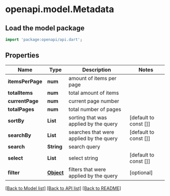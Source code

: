 # openapi.model.Metadata

## Load the model package
```dart
import 'package:openapi/api.dart';
```

## Properties
Name | Type | Description | Notes
------------ | ------------- | ------------- | -------------
**itemsPerPage** | **num** | amount of items per page | 
**totalItems** | **num** | total amount of items | 
**currentPage** | **num** | current page number | 
**totalPages** | **num** | total number of pages | 
**sortBy** | **List<String>** | sorting that was applied by the query | [default to const []]
**searchBy** | **List<String>** | searches that were applied by the query | [default to const []]
**search** | **String** | search query | 
**select** | **List<String>** | select string | [default to const []]
**filter** | [**Object**](.md) | filters that were applied by the query | [optional] 

[[Back to Model list]](../README.md#documentation-for-models) [[Back to API list]](../README.md#documentation-for-api-endpoints) [[Back to README]](../README.md)



